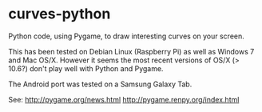curves-python
=============

Python code, using Pygame, to draw interesting curves on your screen.

This has been tested on Debian Linux (Raspberry Pi) as well as Windows 7 and Mac OS/X.  However it seems the most recent versions of OS/X (> 10.6?) don't play well with Python and Pygame.

The Android port was tested on a Samsung Galaxy Tab.

See:
http://pygame.org/news.html
http://pygame.renpy.org/index.html

